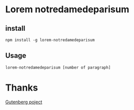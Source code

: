 # Lorem notredamedeparisum

## install

```
npm install -g lorem-notredamedeparisum
```

## Usage

```
lorem-notredamedeparisum [number of paragraph]
```

# Thanks
[Gutenberg poject](http://www.gutenberg.org)

